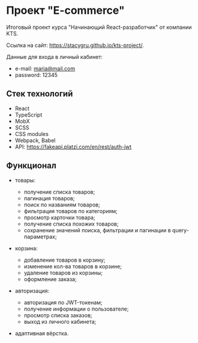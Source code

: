 # Проект "E-commerce"

Итоговый проект курса "Начинающий React-разработчик" от компании KTS.

Ссылка на сайт: https://stacygru.github.io/kts-project/.

Данные для входа в личный кабинет:
- e-mail: maria@mail.com
- password: 12345

## Стек технологий
- React
- TypeScript
- MobX
- SCSS
- CSS modules
- Webpack, Babel
- API: https://fakeapi.platzi.com/en/rest/auth-jwt

## Функционал
- товары:
    - получение списка товаров;
    - пагинация товаров;
    - поиск по названиям товаров;
    - фильтрация товаров по категориям;
    - просмотр карточки товара;
    - получение списка похожих товаров;
    - сохранение значений поиска, фильтрации и пагинации в query-параметрах;

- корзина:
    - добавление товаров в корзину;
    - изменение кол-ва товаров в корзине;
    - удаление товаров из корзины;
    - оформление заказа;

- авторизация:
    - авторизация по JWT-токенам;
    - получение информации о пользователе;
    - просмотр списка заказов;
    - выход из личного кабинета;
- адаптивная вёрстка.
